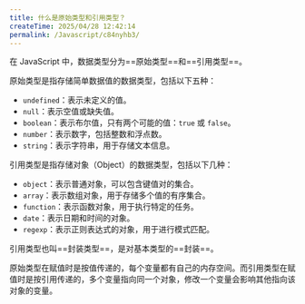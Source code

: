 ```yaml
---
title: 什么是原始类型和引用类型？
createTime: 2025/04/28 12:42:14
permalink: /Javascript/c84nyhb3/
---
```


在 JavaScript 中，数据类型分为==原始类型==和==引用类型==。

原始类型是指存储简单数据值的数据类型，包括以下五种：

- `undefined`：表示未定义的值。
- `null`：表示空值或缺失值。
- `boolean`：表示布尔值，只有两个可能的值：`true` 或 `false`。
- `number`：表示数字，包括整数和浮点数。
- `string`：表示字符串，用于存储文本信息。


引用类型是指存储对象（Object）的数据类型，包括以下几种：

- `object`：表示普通对象，可以包含键值对的集合。
- `array`：表示数组对象，用于存储多个值的有序集合。
- `function`：表示函数对象，用于执行特定的任务。
- `date`：表示日期和时间的对象。
- `regexp`：表示正则表达式的对象，用于进行模式匹配。

引用类型也叫==封装类型==，是对基本类型的==封装==。

原始类型在赋值时是按值传递的，每个变量都有自己的内存空间。而引用类型在赋值时是按引用传递的，多个变量指向同一个对象，修改一个变量会影响其他指向该对象的变量。
